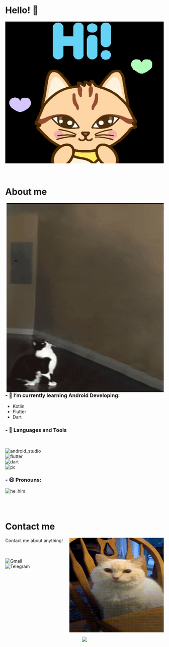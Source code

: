 # Hello! 👋

<div align="center">
<img height="450" width="700" alt="GIF" align="center" src="https://github.com/IPseudoNemoI/IPseudoNemoI/blob/main/assets/hicat.gif">
</div>

</br>
</br>


# About me

<img height="600" width="500" alt="GIF" align="right" src="https://github.com/IPseudoNemoI/IPseudoNemoI/blob/main/assets/nlo.gif">

### - 🌱 I’m currently learning Android Developing:
- Kotlin
- Flutter
- Dart

### - 🔭 Languages and Tools
</br>

<p align="left">

<!-- For more icons please follow  https://github.com/MikeCodesDotNET/ColoredBadges -->
<img src="https://github.com/IPseudoNemoI/ColoredBadges/blob/master/svg/dev/tools/android_studio_colour.svg" alt="android_studio"  width="200" height="60">
</br>
<img src="https://github.com/IPseudoNemoI/ColoredBadges/blob/master/svg/dev/frameworks/flutter.svg" alt="flutter" width="160" height="60">
</br>
<img src="https://github.com/IPseudoNemoI/ColoredBadges/blob/master/svg/dev/languages/dart.svg" alt="dart" width="130" height="60">
</br>
<img src="https://github.com/IPseudoNemoI/ColoredBadges/blob/master/svg/devices/pc.svg" alt="pc" width="130" height="60">
</p>

### - 😄 Pronouns: 

<p align="left">

<!-- For more icons please follow  https://github.com/MikeCodesDotNET/ColoredBadges -->
<img src="https://github.com/IPseudoNemoI/ColoredBadges/blob/master/svg/pronouns/hehim.svg" alt="he_him"  width="120" height="80">

</p>

</br>
</br>


# Contact me 

<p>


<img height="300" width="300" align="right" alt="GIF" src="https://github.com/IPseudoNemoI/IPseudoNemoI/blob/main/assets/weneedtotalk.gif">


Contact me about anything!

</br>
</br>

<a href="mailto:nemoarkoni@mail.ru">
 <img align="left" alt="Gmail" width="170" hight="140" src="https://github.com/IPseudoNemoI/ColoredBadges/blob/master/svg/social/gmail.svg"/>
</a>
<a href="https://t.me/ipseudonemoi">
  <img align="left" alt="Telegram" width="170" hight="140" src="https://github.com/IPseudoNemoI/ColoredBadges/blob/master/svg/social/telegram.svg"/>
</a>
</p>
 

</br>
</br>
</br>
</br>
</br>
</br>
</br>
</br>
</br>
</br>
</br>
</br>
</br>


<p align="center">
  <a href="https://github.com/anuraghazra/github-readme-stats">
    <img  src="https://github-readme-stats-sigma-five.vercel.app/api?username=IPseudoNemoI&show_icons=true&theme=onedark"/>
  </a>
</p>
